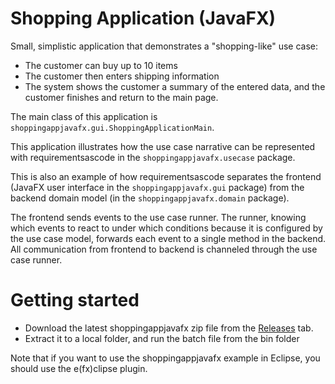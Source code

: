 # Shopping Application (JavaFX)
Small, simplistic application that demonstrates a "shopping-like" use case:
* The customer can buy up to 10 items
* The customer then enters shipping information
* The system shows the customer a summary of the entered data, and the customer
finishes and return to the main page.

The main class of this application is ```shoppingappjavafx.gui.ShoppingApplicationMain```.

This application illustrates how the use case narrative can be represented with 
requirementsascode in the ```shoppingappjavafx.usecase``` package.

This is also an example of how requirementsascode separates the frontend
(JavaFX user interface in the ```shoppingappjavafx.gui``` package)
from the backend domain model (in the ```shoppingappjavafx.domain``` package).

The frontend sends events to the use case runner. The runner, knowing which events to
react to under which conditions because it is configured by the use case model, forwards 
each event to a single method in the backend. 
All communication from frontend to backend is channeled through the use case runner.

# Getting started
* Download the latest shoppingappjavafx zip file from the [Releases](https://github.com/bertilmuth/requirementsascode/releases) tab.
* Extract it to a local folder, and run the batch file from the bin folder

Note that if you want to use the shoppingappjavafx example in Eclipse, you should use
the e(fx)clipse plugin.
